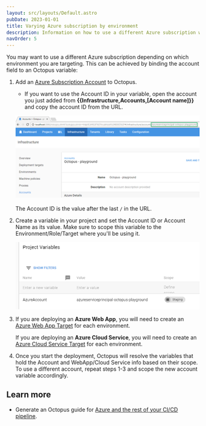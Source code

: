 ```yaml
---
layout: src/layouts/Default.astro
pubDate: 2023-01-01
title: Varying Azure subscription by environment
description: Information on how to use a different Azure subscription when deploying to different environments.
navOrder: 5
---
```


You may want to use a different Azure subscription depending on which environment you are targeting. This can be achieved by binding the account field to an Octopus variable:

1. Add an [Azure Subscription Account](/docs/infrastructure/accounts/azure/index.md) to Octopus.
   * If you want to use the Account ID in your variable, open the account you just added from **{{Infrastructure,Accounts,[Account name]}}** and copy the account ID from the URL.

   ![Account Id](images/varying-account-id.png "width=500")
   ​    
   The Account ID is the value after the last `/` in the URL.

2. Create a variable in your project and set the Account ID or Account Name as its value. Make sure to scope this variable to the Environment/Role/Target where you'll be using it.

   ![variable](images/varying-variable.png "width=500")

3. If you are deploying an **Azure Web App**, you will need to create an [Azure Web App Target](/docs/deployments/azure/deploying-a-package-to-an-azure-web-app/index.md) for each environment.

   If you are deploying an **Azure Cloud Service**, you will need to create an [Azure Cloud Service Target](/docs/infrastructure/deployment-targets/azure/cloud-service-targets/index.md) for each environment.

4. Once you start the deployment, Octopus will resolve the variables that hold the Account and WebApp/Cloud Service info based on their scope. To use a different account, repeat steps 1-3 and scope the new account variable accordingly.

## Learn more

- Generate an Octopus guide for [Azure and the rest of your CI/CD pipeline](https://octopus.com/docs/guides?destination=Azure%20websites).
